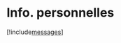 # Info. personnelles

[!include[messages](infopersonnelles.messages.autogen.md)]





























































































